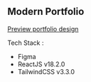 ## Modern Portfolio

[Preview portfolio design](https://www.figma.com/proto/vKBWGWtDWUEoOzEfooYYMz/mine?page-id=2%3A34&node-id=938-1686&viewport=18%2C23%2C0.41&scaling=scale-down&starting-point-node-id=938%3A1686)

Tech Stack :
* Figma
* ReactJS v18.2.0
* TailwindCSS v3.3.0

